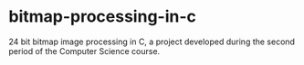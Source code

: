 # bitmap-processing-in-c
24 bit bitmap image processing in C, a project developed during the second period of the Computer Science course.
